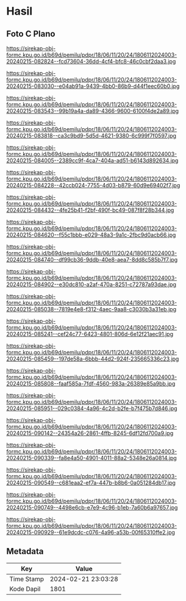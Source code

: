 # Hasil

## Foto C Plano

https://sirekap-obj-formc.kpu.go.id/b69d/pemilu/pdpr/18/06/11/20/24/1806112024003-20240215-082824--fcd73604-36dd-4cf4-bfc8-46c0cbf2daa3.jpg

https://sirekap-obj-formc.kpu.go.id/b69d/pemilu/pdpr/18/06/11/20/24/1806112024003-20240215-083030--e04ab91a-9439-4bb0-86b9-d44f1eec60b0.jpg

https://sirekap-obj-formc.kpu.go.id/b69d/pemilu/pdpr/18/06/11/20/24/1806112024003-20240215-083543--99b19a4a-da89-4366-9600-6100f4de2a89.jpg

https://sirekap-obj-formc.kpu.go.id/b69d/pemilu/pdpr/18/06/11/20/24/1806112024003-20240215-083818--ca3c9bd9-5d5d-4621-9380-6c999f7f0597.jpg

https://sirekap-obj-formc.kpu.go.id/b69d/pemilu/pdpr/18/06/11/20/24/1806112024003-20240215-084005--2389cc9f-4ca7-404a-ad51-b6143d892634.jpg

https://sirekap-obj-formc.kpu.go.id/b69d/pemilu/pdpr/18/06/11/20/24/1806112024003-20240215-084228--42ccb024-7755-4d03-b879-60d9e69402f7.jpg

https://sirekap-obj-formc.kpu.go.id/b69d/pemilu/pdpr/18/06/11/20/24/1806112024003-20240215-084432--4fe25b41-f2bf-490f-bc49-087f8f28b344.jpg

https://sirekap-obj-formc.kpu.go.id/b69d/pemilu/pdpr/18/06/11/20/24/1806112024003-20240215-084620--f55c1bbb-e029-48a3-9a1c-2fbc9d0acb66.jpg

https://sirekap-obj-formc.kpu.go.id/b69d/pemilu/pdpr/18/06/11/20/24/1806112024003-20240215-084740--df99cb36-9ddb-40e8-aea7-8dd8c585b7f7.jpg

https://sirekap-obj-formc.kpu.go.id/b69d/pemilu/pdpr/18/06/11/20/24/1806112024003-20240215-084902--e30dc810-a2af-470a-8251-c72787a93dae.jpg

https://sirekap-obj-formc.kpu.go.id/b69d/pemilu/pdpr/18/06/11/20/24/1806112024003-20240215-085038--7819e4e8-f312-4aec-9aa8-c3030b3a31eb.jpg

https://sirekap-obj-formc.kpu.go.id/b69d/pemilu/pdpr/18/06/11/20/24/1806112024003-20240215-085241--cef24c77-6423-4801-806d-6e12f21aec91.jpg

https://sirekap-obj-formc.kpu.go.id/b69d/pemilu/pdpr/18/06/11/20/24/1806112024003-20240215-085459--197de58a-6bbb-44d2-924f-235665336c23.jpg

https://sirekap-obj-formc.kpu.go.id/b69d/pemilu/pdpr/18/06/11/20/24/1806112024003-20240215-085808--faaf585a-7fdf-4560-983a-26389e85a9bb.jpg

https://sirekap-obj-formc.kpu.go.id/b69d/pemilu/pdpr/18/06/11/20/24/1806112024003-20240215-085951--029c0384-4a96-4c2d-b2fe-b7f475b7d846.jpg

https://sirekap-obj-formc.kpu.go.id/b69d/pemilu/pdpr/18/06/11/20/24/1806112024003-20240215-090142--24354a26-2861-4ffb-8245-6df12fd700a9.jpg

https://sirekap-obj-formc.kpu.go.id/b69d/pemilu/pdpr/18/06/11/20/24/1806112024003-20240215-090339--fa8e4a50-4901-4011-88a2-5348e26a0814.jpg

https://sirekap-obj-formc.kpu.go.id/b69d/pemilu/pdpr/18/06/11/20/24/1806112024003-20240215-090549--c681eaa2-ef7a-447b-b8b6-0a051284db17.jpg

https://sirekap-obj-formc.kpu.go.id/b69d/pemilu/pdpr/18/06/11/20/24/1806112024003-20240215-090749--4498e6cb-e7e9-4c96-b1eb-7a60b6a97657.jpg

https://sirekap-obj-formc.kpu.go.id/b69d/pemilu/pdpr/18/06/11/20/24/1806112024003-20240215-090929--61e9dcdc-c076-4a96-a53b-00f65310ffe2.jpg


## Metadata

| Key        | Value               |
| ---------- | ------------------- |
| Time Stamp | 2024-02-21 23:03:28 |
| Kode Dapil | 1801                |



